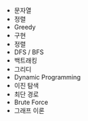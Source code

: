 - 문자열
- 정렬
- Greedy
- 구현
- 정렬
- DFS / BFS
- 백트래킹
- 그리디
- Dynamic Programming
- 이진 탐색
- 최단 경로
- Brute Force
- 그래프 이론